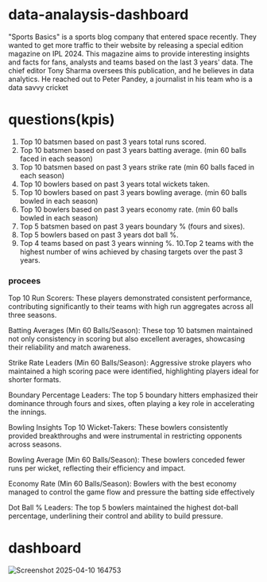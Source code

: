 # data-analaysis-dashboard
"Sports Basics" is a sports blog company that entered space recently. They
wanted to get more traffic to their website by releasing a special edition magazine
on IPL 2024. This magazine aims to provide interesting insights and facts for
fans, analysts and teams based on the last 3 years' data.
The chief editor Tony Sharma oversees this publication, and he believes in data
analytics. He reached out to Peter Pandey, a journalist in his team who is a data
savvy cricket
# questions(kpis)

1. Top 10 batsmen based on past 3 years total runs scored.
2. Top 10 batsmen based on past 3 years batting average. (min 60 balls faced in
each season)
3. Top 10 batsmen based on past 3 years strike rate (min 60 balls faced in each
season)
4. Top 10 bowlers based on past 3 years total wickets taken.
5. Top 10 bowlers based on past 3 years bowling average. (min 60 balls bowled in
each season)
6. Top 10 bowlers based on past 3 years economy rate. (min 60 balls bowled in
each season)
7. Top 5 batsmen based on past 3 years boundary % (fours and sixes).
8. Top 5 bowlers based on past 3 years dot ball %.
9. Top 4 teams based on past 3 years winning %.
10.Top 2 teams with the highest number of wins achieved by chasing targets over
the past 3 years.
### procees

Top 10 Run Scorers: These players demonstrated consistent performance, contributing significantly to their teams with high run aggregates across all three seasons.


Batting Averages (Min 60 Balls/Season): These top 10 batsmen maintained not only consistency in scoring but also excellent averages, showcasing their reliability and match awareness.

Strike Rate Leaders (Min 60 Balls/Season): Aggressive stroke players who maintained a high scoring pace were identified, highlighting players ideal for shorter formats.

Boundary Percentage Leaders: The top 5 boundary hitters emphasized their dominance through fours and sixes, often playing a key role in accelerating the innings.

 Bowling Insights
Top 10 Wicket-Takers: These bowlers consistently provided breakthroughs and were instrumental in restricting opponents across seasons.

Bowling Average (Min 60 Balls/Season): These bowlers conceded fewer runs per wicket, reflecting their efficiency and impact.

Economy Rate (Min 60 Balls/Season): Bowlers with the best economy managed to control the game flow and pressure the batting side effectively 

Dot Ball % Leaders: The top 5 bowlers maintained the highest dot-ball percentage, underlining their control and ability to build pressure.


# dashboard
![Screenshot 2025-04-10 164753](https://github.com/user-attachments/assets/f562e79e-0df3-4430-a880-ead5e40c262d)


